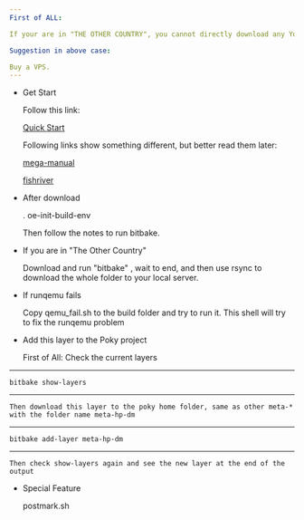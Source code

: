 ```yaml
---
First of ALL: 

If your are in "THE OTHER COUNTRY", you cannot directly download any Yocto Project.

Suggestion in above case: 

Buy a VPS.
---
```

* Get Start

   Follow this link:
   
   [Quick Start](http://www.yoctoproject.org/docs/2.3/yocto-project-qs/yocto-project-qs.html)

   Following links show something different, but better read them later:

   [mega-manual](http://www.yoctoproject.org/docs/2.3/mega-manual/mega-manual.html)
   
   [fishriver](https://wiki.yoctoproject.org/wiki/Transcript:_from_git_checkout_to_meta-intel_BSP)

* After download

   . oe-init-build-env
   
   Then follow the notes to run bitbake.

* If you are in "The Other Country"

	Download and run "bitbake" , wait to end, and then use rsync to download the whole folder to your local server.

* If runqemu fails

	Copy qemu_fail.sh to the build folder and try to run it. This shell will try to fix the runqemu problem

* Add this layer to the Poky project
	
	First of All: Check the current layers
---
	bitbake show-layers
---
	Then download this layer to the poky home folder, same as other meta-* with the folder name meta-hp-dm
---
	bitbake add-layer meta-hp-dm
---
	Then check show-layers again and see the new layer at the end of the output

* Special Feature

	postmark.sh





